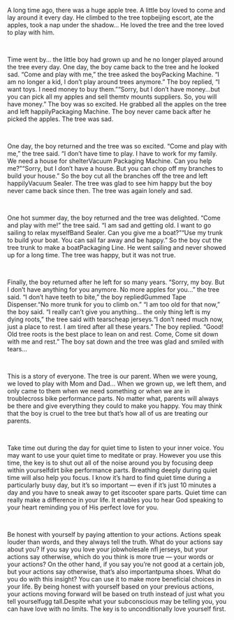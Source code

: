 <p>
	A long time ago, there was a huge apple tree. A little boy loved to come and lay around it every day. He climbed to the tree topbeijing escort, ate the apples, took a nap under the shadow... He loved the tree and the tree loved to play with him.
</p>
<p>
	<br />
</p>
<p>
	Time went by... the little boy had grown up and he no longer played around the tree every day. One day, the boy came back to the tree and he looked sad. “Come and play with me,” the tree asked the boyPacking Machine. “I am no longer a kid, I don’t play around trees anymore.” The boy replied, “I want toys. I need money to buy them.”“Sorry, but I don’t have money...but you can pick all my apples and sell themtv mounts suppliers. So, you will have money.” The boy was so excited. He grabbed all the apples on the tree and left happilyPackaging Machine. The boy never came back after he picked the apples. The tree was sad.
</p>
<p>
	<br />
</p>
<p>
	One day, the boy returned and the tree was so excited. “Come and play with me,” the tree said. “I don’t have time to play. I have to work for my family. We need a house for shelterVacuum Packaging Machine. Can you help me?”“Sorry, but I don’t have a house. But you can chop off my branches to build your house.” So the boy cut all the branches off the tree and left happilyVacuum Sealer. The tree was glad to see him happy but the boy never came back since then. The tree was again lonely and sad.
</p>
<p>
	<br />
</p>
<p>
	One hot summer day, the boy returned and the tree was delighted. “Come and play with me!” the tree said. “I am sad and getting old. I want to go sailing to relax myselfBand Sealer. Can you give me a boat?”“Use my trunk to build your boat. You can sail far away and be happy.” So the boy cut the tree trunk to make a boatPackaging Line. He went sailing and never showed up for a long time. The tree was happy, but it was not true.
</p>
<p>
	<br />
</p>
<p>
	Finally, the boy returned after he left for so many years. “Sorry, my boy. But I don’t have anything for you anymore. No more apples for you...” the tree said. “I don’t have teeth to bite,” the boy repliedGummed Tape Dispenser.“No more trunk for you to climb on.” “I am too old for that now,” the boy said. “I really can’t give you anything... the only thing left is my dying roots,” the tree said with tearscheap jerseys.“I don’t need much now, just a place to rest. I am tired after all these years.” The boy replied. “Good! Old tree roots is the best place to lean on and rest. Come, Come sit down with me and rest.” The boy sat down and the tree was glad and smiled with tears...
</p>
<p>
	<br />
</p>
<p>
	This is a story of everyone. The tree is our parent. When we were young, we loved to play with Mom and Dad... When we grown up, we left them, and only came to them when we need something or when we are in troublecross bike performance parts. No matter what, parents will always be there and give everything they could to make you happy. You may think that the boy is cruel to the tree but that’s how all of us are treating our parents.
</p>
<p>
	<br />
</p>
<p>
	Take time out during the day for quiet time to listen to your inner voice. You may want to use your quiet time to meditate or pray. However you use this time, the key is to shut out all of the noise around you by focusing deep within yourselfdirt bike performance parts. Breathing deeply during quiet time will also help you focus. I know it’s hard to find quiet time during a particularly busy day, but it’s so important — even if it’s just 10 minutes a day and you have to sneak away to get itscooter spare parts. Quiet time can really make a difference in your life. It enables you to hear God speaking to your heart reminding you of His perfect love for you.
</p>
<p>
	<br />
</p>
<p>
	Be honest with yourself by paying attention to your actions. Actions speak louder than words, and they always tell the truth. What do your actions say about you? If you say you love your jobwholesale nfl jerseys, but your actions say otherwise, which do you think is more true — your words or your actions? On the other hand, if you say you’re not good at a certain job, but your actions say otherwise, that’s also importantpuma shoes. What do you do with this insight? You can use it to make more beneficial choices in your life. By being honest with yourself based on your previous actions, your actions moving forward will be based on truth instead of just what you tell yourselfugg tall.Despite what your subconscious may be telling you, you can have love with no limits. The key is to unconditionally love yourself first.
</p>
<br />
